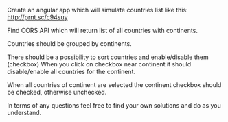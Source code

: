 Create an angular app which will simulate countries list like this:
http://prnt.sc/c94suy

Find CORS API which will return list of all countries with continents.

Countries should be grouped by continents.

There should be a possibility to sort countries and enable/disable them (checkbox)
When you click on checkbox near continent it should disable/enable all countries for the continent. 

When all countries of continent are selected the continent checkbox should be checked, otherwise unchecked.

In terms of any questions feel free to find your own solutions and do as you understand.